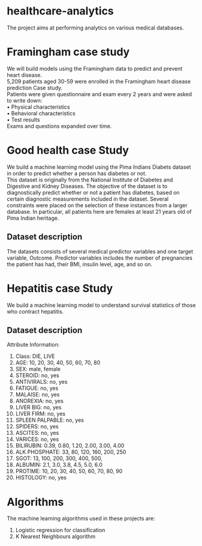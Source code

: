 # healthcare-analytics
The project aims at performing analytics on various medical databases.
# Framingham case study
We will build models using the Framingham data to predict and prevent heart disease. <br />
5,209 patients aged 30-59 were enrolled in the Framingham heart disease prediction Case study.<br />
Patients were given questionnaire and exam every 2 years and were asked to write down:<br />
• Physical characteristics<br />
• Behavioral characteristics<br />
• Test results<br />
Exams and questions expanded over time.<br />

# Good health case Study
We build a machine learning model using the Pima Indians Diabets dataset in order to predict whether a person has diabetes or not.<br />
This dataset is originally from the National Institute of Diabetes and Digestive and Kidney Diseases. The objective of the dataset is to diagnostically predict whether or not a patient has diabetes, based on certain diagnostic measurements included in the dataset. Several constraints were placed on the selection of these instances from a larger database. In particular, all patients here are females at least 21 years old of Pima Indian heritage.<br />

## Dataset description
The datasets consists of several medical predictor variables and one target variable, Outcome. Predictor variables includes the number of pregnancies the patient has had, their BMI, insulin level, age, and so on.<br />

# Hepatitis case Study
We build a machine learning model to understand survival statistics of those who contract hepatitis.

## Dataset description
Attribute Information:
1. Class: DIE, LIVE
2. AGE: 10, 20, 30, 40, 50, 60, 70, 80
3. SEX: male, female
4. STEROID: no, yes
5. ANTIVIRALS: no, yes
6. FATIGUE: no, yes
7. MALAISE: no, yes
8. ANOREXIA: no, yes
9. LIVER BIG: no, yes
10. LIVER FIRM: no, yes
11. SPLEEN PALPABLE: no, yes
12. SPIDERS: no, yes
13. ASCITES: no, yes
14. VARICES: no, yes
15. BILIRUBIN: 0.39, 0.80, 1.20, 2.00, 3.00, 4.00
16. ALK PHOSPHATE: 33, 80, 120, 160, 200, 250
17. SGOT: 13, 100, 200, 300, 400, 500,
18. ALBUMIN: 2.1, 3.0, 3.8, 4.5, 5.0, 6.0
19. PROTIME: 10, 20, 30, 40, 50, 60, 70, 80, 90
20. HISTOLOGY: no, yes 

# Algorithms 
The machine learning algorithms used in these projects are:
<br />
  1. Logistic regression for classification<br />
  2. K Nearest Neighbours algorithm<br />



